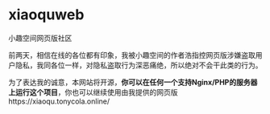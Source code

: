 # xiaoquweb
小趣空间网页版社区

前两天，相信在线的各位都有印象，我被小趣空间的作者浩指控网页版涉嫌盗取用户隐私，我同各位一样，对隐私盗取行为深恶痛绝，所以绝对不会干此类的行为。

为了表达我的诚意，本网站将开源，**你可以在任何一个支持Nginx/PHP的服务器上运行这个项目**，你也可以继续使用由我提供的网页版https://xiaoqu.tonycola.online/
